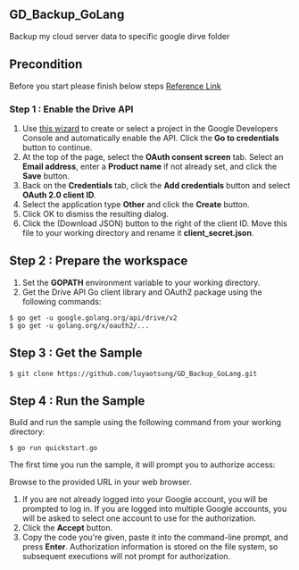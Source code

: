 ## GD_Backup_GoLang 
Backup my cloud server data to specific google dirve folder 

## Precondition 
Before you start please finish below steps [Reference Link](https://developers.google.com/drive/web/quickstart/go)
### Step 1 : Enable the Drive API 
1. Use [this wizard](https://console.developers.google.com/start/api?id=drive) to create or select a project in the Google Developers Console and automatically enable the API. Click the **Go to credentials** button to continue.
2. At the top of the page, select the **OAuth consent screen** tab. Select an **Email address**, enter a **Product name** if not already set, and click the **Save** button.
3. Back on the **Credentials** tab, click the **Add credentials** button and select **OAuth 2.0 client ID**.
4. Select the application type **Other** and click the **Create** button.
5. Click OK to dismiss the resulting dialog.
6. Click the  (Download JSON) button to the right of the client ID. Move this file to your working directory and rename it **client_secret.json**.

## Step 2 : Prepare the workspace 
1) Set the **GOPATH** environment variable to your working directory. 
2) Get the Drive API Go client library and OAuth2 package using the following commands:
```
$ go get -u google.golang.org/api/drive/v2
$ go get -u golang.org/x/oauth2/...
```

## Step 3 : Get the Sample 
```
$ git clone https://github.com/luyaotsung/GD_Backup_GoLang.git
```

## Step 4 : Run the Sample 
Build and run the sample using the following command from your working directory:
```
$ go run quickstart.go
```
The first time you run the sample, it will prompt you to authorize access:

Browse to the provided URL in your web browser.

1. If you are not already logged into your Google account, you will be prompted to log in. If you are logged into multiple Google accounts, you will be asked to select one account to use for the authorization.
2. Click the **Accept** button.
3. Copy the code you're given, paste it into the command-line prompt, and press **Enter**.
Authorization information is stored on the file system, so subsequent executions will not prompt for authorization.



